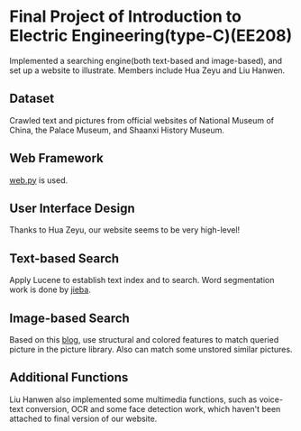 # Final Project of Introduction to Electric Engineering(type-C)(EE208)
Implemented a searching engine(both text-based and image-based), and set up a website to illustrate. Members include Hua Zeyu and Liu Hanwen.
## Dataset
Crawled text and pictures from official websites of National Museum of China, the Palace Museum, and Shaanxi History Museum.
## Web Framework
[web.py](http://webpy.org/) is used.
## User Interface Design
Thanks to Hua Zeyu, our website seems to be very high-level!
## Text-based Search
Apply Lucene to establish text index and to search. Word segmentation work is done by [jieba](https://github.com/fxsjy/jieba).
## Image-based Search
Based on this [blog](https://blog.csdn.net/coderhuhy/article/details/46575667), use structural and colored features to match queried picture in the picture library. Also can match some unstored similar pictures.
## Additional Functions
Liu Hanwen also implemented some multimedia functions, such as voice-text conversion, OCR and some face detection work, which haven't been attached to final version of our website.